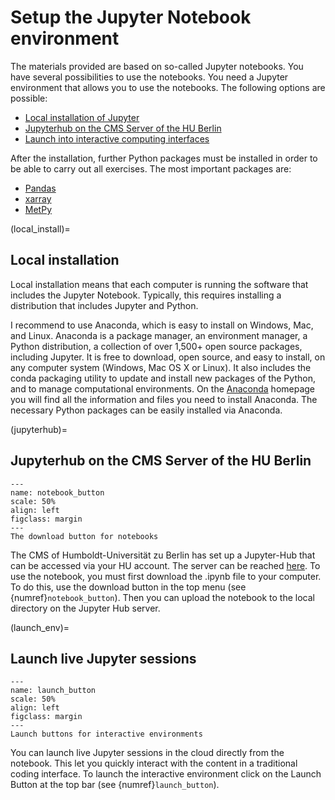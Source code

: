 # Setup the Jupyter Notebook environment

The materials provided are based on so-called Jupyter notebooks. You have
several possibilities to use the notebooks. You need a Jupyter environment that
allows you to use the notebooks. The following options are possible:

- [Local installation of Jupyter](local_install)
- [Jupyterhub on the CMS Server of the HU Berlin](jupyterhub)
- [Launch into interactive computing interfaces](launch_env)

After the installation, further Python packages must be installed in order to
be able to carry out all exercises. The most important packages are: 

- [Pandas](https://pandas.pydata.org)
- [xarray](https://docs.xarray.dev/en/stable/)
- [MetPy](https://unidata.github.io/MetPy/latest/index.html)


(local_install)=
## Local installation

Local installation means that each computer is running the software that
includes the Jupyter Notebook. Typically, this requires installing a
distribution that includes Jupyter and Python.

I recommend to use Anaconda, which is easy to install on Windows, Mac, and
Linux. Anaconda is a package manager, an environment manager, a Python distribution, a
collection of over 1,500+ open source packages, including Jupyter. It is free
to download, open source, and easy to install, on any computer system (Windows,
Mac OS X or Linux). It also includes the conda packaging utility to update and
install new packages of the Python, and to manage
computational environments. On the [Anaconda](https://www.anaconda.com/products/distribution) homepage you will
find all the information and files you need to install Anaconda.
The necessary Python packages can be easily installed via Anaconda. 

(jupyterhub)=
## Jupyterhub on the CMS Server of the HU Berlin
```{figure} ./figures/notebook_button.png
---
name: notebook_button
scale: 50%
align: left
figclass: margin
---
The download button for notebooks
```
The CMS of Humboldt-Universität zu Berlin has set up a Jupyter-Hub that can be
accessed via your HU account. The server can be reached
[here](https://jupyterhub.cms.hu-berlin.de). To use the notebook, you must
first download the .ipynb file to your computer. To do this, use the download button in the
top menu (see {numref}`notebook_button`). Then you can upload the notebook to the local directory on the
Jupyter Hub server. 

(launch_env)= 
## Launch live Jupyter sessions
```{figure} ./figures/launch_button.png
---
name: launch_button
scale: 50%
align: left
figclass: margin
---
Launch buttons for interactive environments
```
You can launch live Jupyter sessions in the cloud directly from the notebook. This
let you quickly interact with the content in a traditional coding interface.
To launch the interactive environment click on the Launch Button at the top bar
(see {numref}`launch_button`).



